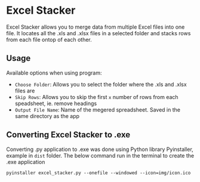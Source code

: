 # Excel Stacker

Excel Stacker allows you to merge data from multiple Excel files into one file. It locates all the .xls and .xlsx files
in a selected folder and stacks rows from each file ontop of each other.

## Usage

Available options when using program:

  - `Choose Folder`: Allows you to select the folder where the .xls and .xlsx files are
  - `Skip Rows`: Allows you to skip the first `x` number of rows from each speadsheet, ie. remove headings
  - `Output File Name`: Name of the megered spreadsheet. Saved in the same directory as the app

## Converting Excel Stacker to .exe

  Converting .py application to .exe was done using Python library Pyinstaller, example in `dist` folder. The below command run in the terminal to create the .exe application
  
  ```
  pyinstaller excel_stacker.py --onefile --windowed --icon=img/icon.ico
  ```
  
